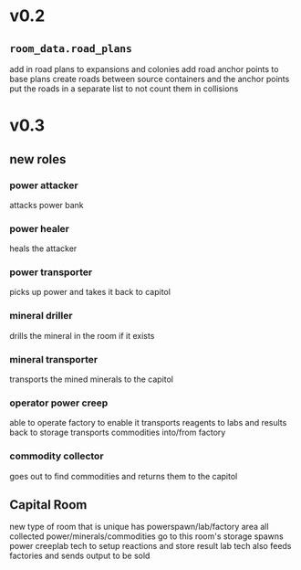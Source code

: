 # v0.2
## `room_data.road_plans`
add in road plans to expansions and colonies
add road anchor points to base plans
create roads between source containers and the anchor points
put the roads in a separate list to not count them in collisions
# v0.3
## new roles
### power attacker
attacks power bank
### power healer
heals the attacker
### power transporter
picks up power and takes it back to capitol
### mineral driller
drills the mineral in the room if it exists
### mineral transporter
transports the mined minerals to the capitol
### operator power creep
able to operate factory to enable it
transports reagents to labs and results back to storage
transports commodities into/from factory
### commodity collector
goes out to find commodities and returns them to the capitol
## Capital Room
new type of room that is unique
has powerspawn/lab/factory area
all collected power/minerals/commodities go to this room's storage
spawns power creeplab tech to setup reactions and store result
lab tech also feeds factories and sends output to be sold